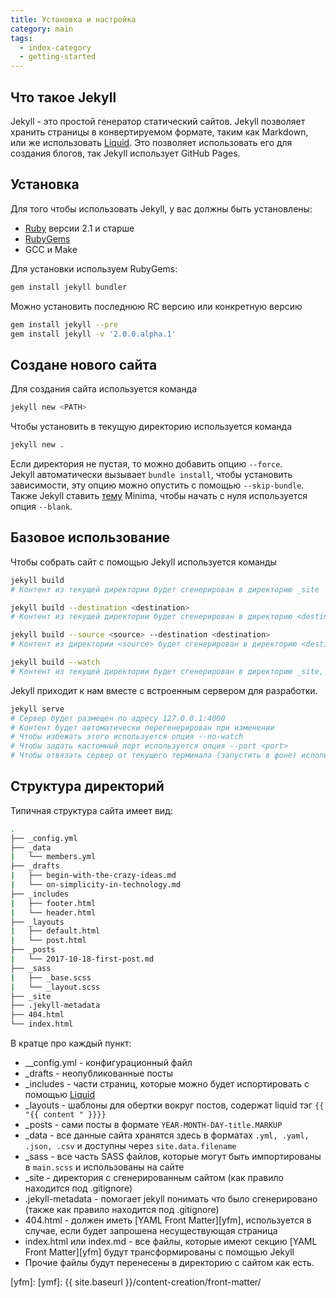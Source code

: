 ```yaml
---
title: Установка и настройка
category: main
tags:
  - index-category
  - getting-started
---
```

## Что такое Jekyll
Jekyll - это простой генератор статический сайтов. Jekyll позволяет хранить страницы в конвертируемом формате, таким как Markdown, или же использовать [Liquid]. Это позволяет использовать его для создания блогов, так Jekyll использует GitHub Pages.

## Установка
Для того чтобы использовать Jekyll, у вас должны быть установлены:
- [Ruby] версии 2.1 и старше
- [RubyGems]
- GCC и Make

<!--more-->
Для установки используем RubyGems:
```bash
gem install jekyll bundler
```
Можно установить последнюю RC версию или конкретную версию
```bash
gem install jekyll --pre
gem install jekyll -v '2.0.0.alpha.1'
```

## Создане нового сайта
Для создания сайта используется команда
```bash
jekyll new <PATH>
```
Чтобы установить в текущую директорию используется команда
```bash
jekyll new .
```
Если директория не пустая, то можно добавить опцию `--force`.  
Jekyll автоматически вызывает `bundle install`, чтобы установить зависимости, эту опцию можно опустить с помощью `--skip-bundle`.  
Также Jekyll ставить [тему][jekyll-theme] Minima, чтобы начать с нуля используется опция `--blank`.

## Базовое использование
Чтобы собрать сайт с помощью Jekyll используется команды
```bash
jekyll build
# Контент из текущей директории будет сгенерирован в директорию _site

jekyll build --destination <destination>
# Контент из текущей директории будет сгенерирован в директорию <destination>

jekyll build --source <source> --destination <destination>
# Контент из директории <source> будет сгенерирован в директорию <destination>

jekyll build --watch
# Контент из текущей директории будет сгенерирован в директорию _site, при изменении контента будет автоматически перегенерировано
```

Jekyll приходит к нам вместе с встроенным сервером для разработки.
```bash
jekyll serve
# Сервер будет размещен по адресу 127.0.0.1:4000
# Контент будет автоматически перегенерирован при изменении
# Чтобы избежать этого используется опция --no-watch
# Чтобы задать кастомный порт используется опция --port <port>
# Чтобы отвязать сервер от текущего терминала (запустить в фоне) используется опция --detach
```
## Структура директорий
Типичная структура сайта имеет вид:
```bash
.
├── _config.yml
├── _data
|   └── members.yml
├── _drafts
|   ├── begin-with-the-crazy-ideas.md
|   └── on-simplicity-in-technology.md
├── _includes
|   ├── footer.html
|   └── header.html
├── _layouts
|   ├── default.html
|   └── post.html
├── _posts
|   └── 2017-10-18-first-post.md
├── _sass
|   ├── _base.scss
|   └── _layout.scss
├── _site
├── .jekyll-metadata
├── 404.html
└── index.html
```
В кратце про каждый пункт:
- \__config.yml - конфигурационный файл
- \_drafts - неопубликованные посты
- \_includes - части страниц, которые можно будет испортировать с помощью [Liquid]
- \_layouts - шаблоны для обертки вокруг постов, содержат liquid тэг `{{ "{{ content " }}}}`
- \_posts - сами посты в формате `YEAR-MONTH-DAY-title.MARKUP`
- \_data - все данные сайта   хранятся здесь в форматах `.yml, .yaml, .json, .csv` и доступны через `site.data.filename`
- \_sass - все часть SASS файлов, которые могут быть импортированы в `main.scss` и использованы на сайте
- \_site - директория с сгенерированным сайтом (как правило находится под .gitignore)
- .jekyll-metadata - помогает jekyll понимать что было сгенерировано (также как правило находится под .gitignore)
- 404.html - должен иметь [YAML Front Matter][yfm], используется в случае, если будет запрошена несуществующая страница
- index.html или index.md - все файлы, которые имеют секцию [YAML Front Matter][yfm] будут трансформированы с помощью Jekyll
- Прочие файлы будут перенесены в директорию с сайтом как есть.



[Liquid]: https://github.com/Shopify/liquid/wiki/Liquid-for-Designers
[jekyll]: https://jekyllrb.com/docs
[Ruby]: #
[RubyGems]: #
[jekyll-theme]: #
[yfm]: [ymf]: {{ site.baseurl }}/content-creation/front-matter/

[prev]: index.md
[next]: configuration.md
